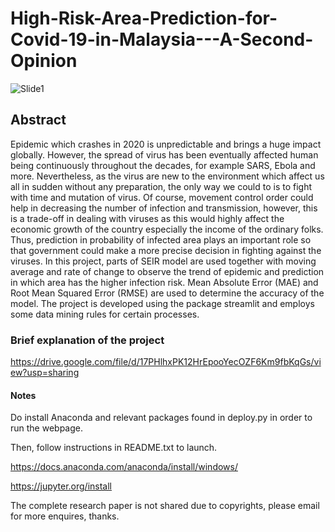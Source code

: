 # High-Risk-Area-Prediction-for-Covid-19-in-Malaysia---A-Second-Opinion

![Slide1](https://user-images.githubusercontent.com/55619447/127186097-47b972b6-63ea-4451-9d8b-776d4f7220aa.JPG)

## Abstract
Epidemic which crashes in 2020 is unpredictable and brings a huge impact globally. However, the spread of virus has been eventually affected human being continuously throughout the decades, for example SARS, Ebola and more. Nevertheless, as the virus are new to the environment which affect us all in sudden without any preparation, the only way we could to is to fight with time and mutation of virus. Of course, movement control order could help in decreasing the number of infection and transmission, however, this is a trade-off in dealing with viruses as this would highly affect the economic growth of the country especially the income of the ordinary folks. Thus, prediction in probability of infected area plays an important role so that government could make a more precise decision in fighting against the viruses. In this project, parts of SEIR model are used together with moving average and rate of change to observe the trend of epidemic and prediction in which area has the higher infection risk. Mean Absolute Error (MAE) and Root Mean Squared Error (RMSE) are used to determine the accuracy of the model. The project is developed using the package streamlit and employs some data mining rules for certain processes.

### Brief explanation of the project
https://drive.google.com/file/d/17PHlhxPK12HrEpooYecOZF6Km9fbKqGs/view?usp=sharing

#### Notes
Do install Anaconda and relevant packages found in deploy.py in order to run the webpage.

Then, follow instructions in README.txt to launch.

https://docs.anaconda.com/anaconda/install/windows/

https://jupyter.org/install

The complete research paper is not shared due to copyrights, please email for more enquires, thanks.
